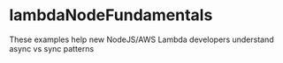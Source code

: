 # lambdaNodeFundamentals
These examples help new NodeJS/AWS Lambda developers understand async vs sync patterns
